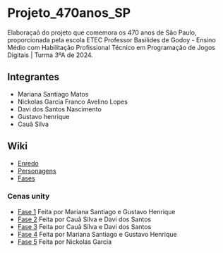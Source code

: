 # Projeto_470anos_SP
Elaboraçaõ do projeto que comemora os 470 anos de São Paulo, proporcionada pela escola ETEC Professor Basilides de Godoy - Ensino Médio com Habilitação Profissional Técnico em Programação de Jogos Digitais | Turma 3ºA de 2024.

## Integrantes
- Mariana Santiago Matos
- Nickolas Garcia Franco Avelino Lopes
- Davi dos Santos Nascimento
- Gustavo henrique
- Cauã Silva

## Wiki
- [Enredo](https://github.com/MariSantiago0/Projeto_470anos_SP/wiki/Enredo)
- [Personagens](https://github.com/MariSantiago0/Projeto_470anos_SP/wiki/Personagens)
- [Fases](https://github.com/MariSantiago0/Projeto_470anos_SP/wiki/Roteiro-Fases)

### Cenas unity
- [Fase 1](https://github.com/MariSantiago0/Projeto_470anos_SP/wiki/Fase-1) Feita por Mariana Santiago e Gustavo Henrique
- [Fase 2](https://github.com/MariSantiago0/Projeto_470anos_SP/wiki/Cena-Fase-3) Feita por Cauã Silva e Davi dos Santos
- [Fase 3](https://github.com/MariSantiago0/Projeto_470anos_SP/wiki/Cena-Fase-3) Feita por Cauã Silva e Davi dos Santos
- [Fase 4](https://github.com/MariSantiago0/Projeto_470anos_SP/wiki/Fase-4) Feita por Mariana Santiago e Gustavo Henrique
- [Fase 5](https://github.com/MariSantiago0/Projeto_470anos_SP/wiki/fase-5) Feita por Nickolas Garcia
  

